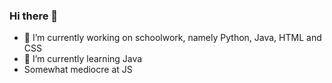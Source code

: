 ### Hi there 👋
- 🔭 I’m currently working on schoolwork, namely Python, Java, HTML and CSS
- 🌱 I’m currently learning Java
- Somewhat mediocre at JS
